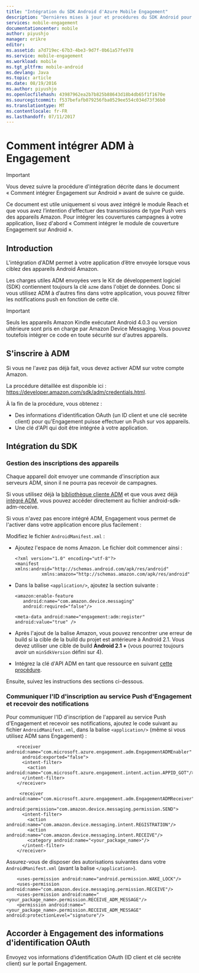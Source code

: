 ```yaml
---
title: "Intégration du SDK Android d'Azure Mobile Engagement"
description: "Dernières mises à jour et procédures du SDK Android pour Azure Mobile Engagement"
services: mobile-engagement
documentationcenter: mobile
author: piyushjo
manager: erikre
editor: 
ms.assetid: a7d719ec-67b3-4be3-9d7f-0b61a57fe978
ms.service: mobile-engagement
ms.workload: mobile
ms.tgt_pltfrm: mobile-android
ms.devlang: Java
ms.topic: article
ms.date: 08/19/2016
ms.author: piyushjo
ms.openlocfilehash: 43987962ea2b7b825b88643d18b4db65f1f1670e
ms.sourcegitcommit: f537befafb079256fba0529ee554c034d73f36b0
ms.translationtype: MT
ms.contentlocale: fr-FR
ms.lasthandoff: 07/11/2017
---
```

# <a name="how-to-integrate-adm-with-engagement"></a>Comment intégrer ADM à Engagement
> [!IMPORTANT]
> Vous devez suivre la procédure d'intégration décrite dans le document « Comment intégrer Engagement sur Android » avant de suivre ce guide.
> 
> Ce document est utile uniquement si vous avez intégré le module Reach et que vous avez l’intention d’effectuer des transmissions de type Push vers des appareils Amazon. Pour intégrer les couvertures campagnes à votre application, lisez d'abord « Comment intégrer le module de couverture Engagement sur Android ».
> 
> 

## <a name="introduction"></a>Introduction
L'intégration d'ADM permet à votre application d’être envoyée lorsque vous ciblez des appareils Android Amazon.

Les charges utiles ADM envoyées vers le Kit de développement logiciel (SDK) contiennent toujours la clé `azme` dans l'objet de données. Donc si vous utilisez ADM à d’autres fins dans votre application, vous pouvez filtrer les notifications push en fonction de cette clé.

> [!IMPORTANT]
> Seuls les appareils Amazon Kindle exécutant Android 4.0.3 ou version ultérieure sont pris en charge par Amazon Device Messaging. Vous pouvez toutefois intégrer ce code en toute sécurité sur d'autres appareils.
> 
> 

## <a name="sign-up-to-adm"></a>S'inscrire à ADM
Si vous ne l'avez pas déjà fait, vous devez activer ADM sur votre compte Amazon.

La procédure détaillée est disponible ici : [<https://developer.amazon.com/sdk/adm/credentials.html>].

À la fin de la procédure, vous obtenez :

* Des informations d'identification OAuth (un ID client et une clé secrète client) pour qu'Engagement puisse effectuer un Push sur vos appareils.
* Une clé d'API qui doit être intégrée à votre application.

## <a name="sdk-integration"></a>Intégration du SDK
### <a name="managing-device-registrations"></a>Gestion des inscriptions des appareils
Chaque appareil doit envoyer une commande d'inscription aux serveurs ADM, sinon il ne pourra pas recevoir de campagnes.

Si vous utilisez déjà la [bibliothèque cliente ADM] et que vous avez déjà [intégré ADM], vous pouvez accéder directement au fichier android-sdk-adm-receive.

Si vous n'avez pas encore intégré ADM, Engagement vous permet de l'activer dans votre application encore plus facilement :

Modifiez le fichier `AndroidManifest.xml` :

* Ajoutez l'espace de noms Amazon. Le fichier doit commencer ainsi :
  
      <?xml version="1.0" encoding="utf-8"?>
      <manifest xmlns:android="http://schemas.android.com/apk/res/android"
                xmlns:amazon="http://schemas.amazon.com/apk/res/android"
* Dans la balise `<application/>`, ajoutez la section suivante :
  
      <amazon:enable-feature
         android:name="com.amazon.device.messaging"
         android:required="false"/>
  
      <meta-data android:name="engagement:adm:register" android:value="true" />
* Après l'ajout de la balise Amazon, vous pouvez rencontrer une erreur de build si la cible de la build du projet est antérieure à Android 2.1. Vous devez utiliser une cible de build **Android 2.1 +** (vous pourrez toujours avoir un `minSdkVersion` défini sur 4).
* Intégrez la clé d'API ADM en tant que ressource en suivant [cette procédure].

Ensuite, suivez les instructions des sections ci-dessous.

### <a name="communicate-registration-id-to-the-engagement-push-service-and-receive-notifications"></a>Communiquer l'ID d'inscription au service Push d'Engagement et recevoir des notifications
Pour communiquer l'ID d'inscription de l'appareil au service Push d'Engagement et recevoir ses notifications, ajoutez le code suivant au fichier `AndroidManifest.xml`, dans la balise `<application/>` (même si vous utilisez ADM sans Engagement) :

        <receiver android:name="com.microsoft.azure.engagement.adm.EngagementADMEnabler"
          android:exported="false">
          <intent-filter>
            <action android:name="com.microsoft.azure.engagement.intent.action.APPID_GOT"/>
          </intent-filter>
        </receiver>

         <receiver android:name="com.microsoft.azure.engagement.adm.EngagementADMReceiver"
           android:permission="com.amazon.device.messaging.permission.SEND">
          <intent-filter>
            <action android:name="com.amazon.device.messaging.intent.REGISTRATION"/>
            <action android:name="com.amazon.device.messaging.intent.RECEIVE"/>
            <category android:name="<your_package_name>"/>
          </intent-filter>
        </receiver>   

Assurez-vous de disposer des autorisations suivantes dans votre `AndroidManifest.xml` (avant la balise `</application>`).

        <uses-permission android:name="android.permission.WAKE_LOCK"/>
        <uses-permission android:name="com.amazon.device.messaging.permission.RECEIVE"/>
        <uses-permission android:name="<your_package_name>.permission.RECEIVE_ADM_MESSAGE"/>
        <permission android:name="<your_package_name>.permission.RECEIVE_ADM_MESSAGE" android:protectionLevel="signature"/>

## <a name="grant-engagement-oauth-credentials"></a>Accorder à Engagement des informations d'identification OAuth
Envoyez vos informations d’identification OAuth (ID client et clé secrète client) sur le portail Engagement.

[<https://developer.amazon.com/sdk/adm/credentials.html>]:https://developer.amazon.com/sdk/adm/credentials.html
[bibliothèque cliente ADM]:https://developer.amazon.com/sdk/adm/setup.html
[intégré ADM]:https://developer.amazon.com/sdk/adm/integrating-app.html
[cette procédure]:https://developer.amazon.com/sdk/adm/integrating-app.html#Asset
